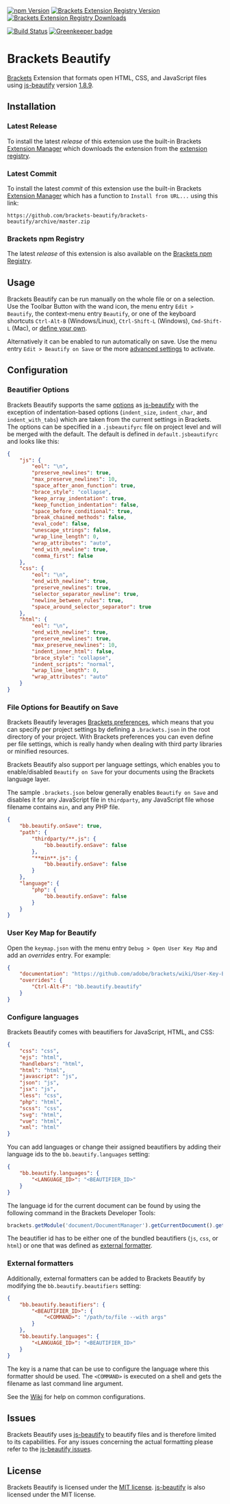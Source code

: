 [![npm Version](https://img.shields.io/npm/v/brackets-beautify.svg)](https://www.npmjs.com/package/brackets-beautify)
[![Brackets Extension Registry Version](https://badges.ml/brackets-beautify/version.svg)](https://brackets-extension-badges.github.io#brackets-beautify)
[![Brackets Extension Registry Downloads](https://badges.ml/brackets-beautify/total.svg)](https://brackets-extension-badges.github.io#brackets-beautify)

[![Build Status](https://travis-ci.org/brackets-beautify/brackets-beautify.svg?branch=master)](https://travis-ci.org/brackets-beautify/brackets-beautify)
[![Greenkeeper badge](https://badges.greenkeeper.io/brackets-beautify/brackets-beautify.svg)](https://greenkeeper.io/)


# Brackets Beautify
[Brackets][Brackets] Extension that formats open HTML, CSS, and JavaScript files using [js-beautify][js-beautify] version [1.8.9][js-beautify version].

## Installation
### Latest Release
To install the latest _release_ of this extension use the built-in Brackets [Extension Manager][Brackets Extension Manager] which downloads the extension from the [extension registry][Brackets Extension Registry].

### Latest Commit
To install the latest _commit_ of this extension use the built-in Brackets [Extension Manager][Brackets Extension Manager] which has a function to `Install from URL...` using this link:
```
https://github.com/brackets-beautify/brackets-beautify/archive/master.zip
```

### Brackets npm Registry
The latest _release_ of this extension is also available on the [Brackets npm Registry][Brackets npm Registry].

## Usage
Brackets Beautify can be run manually on the whole file or on a selection.
Use the Toolbar Button with the wand icon, the menu entry `Edit > Beautify`, the context-menu entry `Beautify`, or one of the keyboard shortcuts `Ctrl-Alt-B` (Windows/Linux), `Ctrl-Shift-L` (Windows), `Cmd-Shift-L` (Mac), or [define your own][Beautify User Key Map].


Alternatively it can be enabled to run automatically on save.
Use the menu entry `Edit > Beautify on Save` or the more [advanced settings][Beautify Beautify on Save] to activate.

## Configuration
### Beautifier Options
Brackets Beautify supports the same [options][js-beautify options] as [js-beautify][js-beautify] with the exception of indentation-based options (`indent_size`, `indent_char`, and `indent_with_tabs`) which are taken from the current settings in Brackets.
The options can be specified in a `.jsbeautifyrc` file on project level and will be merged with the default.
The default is defined in `default.jsbeautifyrc` and looks like this:
```json
{
    "js": {
        "eol": "\n",
        "preserve_newlines": true,
        "max_preserve_newlines": 10,
        "space_after_anon_function": true,
        "brace_style": "collapse",
        "keep_array_indentation": true,
        "keep_function_indentation": false,
        "space_before_conditional": true,
        "break_chained_methods": false,
        "eval_code": false,
        "unescape_strings": false,
        "wrap_line_length": 0,
        "wrap_attributes": "auto",
        "end_with_newline": true,
        "comma_first": false
    },
    "css": {
        "eol": "\n",
        "end_with_newline": true,
        "preserve_newlines": true,
        "selector_separator_newline": true,
        "newline_between_rules": true,
        "space_around_selector_separator": true
    },
    "html": {
        "eol": "\n",
        "end_with_newline": true,
        "preserve_newlines": true,
        "max_preserve_newlines": 10,
        "indent_inner_html": false,
        "brace_style": "collapse",
        "indent_scripts": "normal",
        "wrap_line_length": 0,
        "wrap_attributes": "auto"
    }
}
```

### File Options for Beautify on Save
Brackets Beautify leverages [Brackets preferences][Brackets preferences], which means that you can specify per project settings by defining a `.brackets.json` in the root directory of your project. With Brackets preferences you can even define per file settings, which is really handy when dealing with third party libraries or minified resources.

Brackets Beautify also support per language settings, which enables you to enable/disabled `Beautify on Save` for your documents using the Brackets language layer.

The sample `.brackets.json` below generally enables `Beautify on Save` and disables it for any JavaScript file in `thirdparty`, any JavaScript file whose filename contains `min`, and any PHP file.
```json
{
    "bb.beautify.onSave": true,
    "path": {
        "thirdparty/**.js": {
            "bb.beautify.onSave": false
        },
        "**min**.js": {
            "bb.beautify.onSave": false
        }
    },
    "language": {
        "php": {
            "bb.beautify.onSave": false
        }
    }
}
```

### User Key Map for Beautify
Open the `keymap.json` with the menu entry `Debug > Open User Key Map` and add an _overrides_ entry.
For example:
```json
{
    "documentation": "https://github.com/adobe/brackets/wiki/User-Key-Bindings",
    "overrides": {
        "Ctrl-Alt-F": "bb.beautify.beautify"
    }
}
```

### Configure languages
Brackets Beautify comes with beautifiers for JavaScript, HTML, and CSS:
```json
{
    "css": "css",
    "ejs": "html",
    "handlebars": "html",
    "html": "html",
    "javascript": "js",
    "json": "js",
    "jsx": "js",
    "less": "css",
    "php": "html",
    "scss": "css",
    "svg": "html",
    "vue": "html",
    "xml": "html"
}
```

You can add languages or change their assigned beautifiers by adding their language ids to the `bb.beautify.languages` setting:
```json
{
    "bb.beautify.languages": {
        "<LANGUAGE_ID>": "<BEAUTIFIER_ID>"
    }
}
```

The language id for the current document can be found by using the following command in the Brackets Developer Tools:
```js
brackets.getModule('document/DocumentManager').getCurrentDocument().getLanguage().getId();
```

The beautifier id has to be either one of the bundled beautifiers (`js`, `css`, or `html`) or one that was defined as [external formatter][Beautify External Formatters].

### External formatters
Additionally, external formatters can be added to Brackets Beautify by modifying the `bb.beautify.beautifiers` setting:
```json
{
    "bb.beautify.beautifiers": {
        "<BEAUTIFIER_ID>": {
            "<COMMAND>": "/path/to/file --with args"
        }
    },
    "bb.beautify.languages": {
        "<LANGUAGE_ID>": "<BEAUTIFIER_ID>"
    }
}
```
The key is a name that can be use to configure the language where this formatter should be used.
The `<COMMAND>` is executed on a shell and gets the filename as last command line argument.

See the [Wiki][Wiki] for help on common configurations.


## Issues
Brackets Beautify uses [js-beautify][js-beautify] to beautify files and is therefore limited to its capabilities.
For any issues concerning the actual formatting please refer to the [js-beautify issues][js-beautify issues].

## License
Brackets Beautify is licensed under the [MIT license][MIT]. [js-beautify][js-beautify] is also licensed under the MIT license.

[Brackets]: http://brackets.io
[Brackets Extension Manager]: https://github.com/adobe/brackets/wiki/Brackets-Extensions
[Brackets Extension Registry]: https://registry.brackets.io
[Brackets preferences]: https://github.com/adobe/brackets/wiki/How-to-Use-Brackets#preferences
[Brackets npm Registry]: https://github.com/zaggino/brackets-npm-registry
[Beautify User Key Map]: https://github.com/brackets-beautify/brackets-beautify#user-key-map-for-beautify
[Beautify Beautify on Save]: https://github.com/brackets-beautify/brackets-beautify#file-options-for-beautify-on-save
[Beautify External Formatters]: https://github.com/brackets-beautify/brackets-beautify#external-formatters
[Beautify latest release]: https://github.com/brackets-beautify/brackets-beautify/releases/latest
[js-beautify]: https://github.com/beautify-web/js-beautify
[js-beautify version]: https://github.com/beautify-web/js-beautify/blob/master/CHANGELOG.md#v189
[js-beautify issues]: https://github.com/beautify-web/js-beautify/issues
[js-beautify options]: https://github.com/beautify-web/js-beautify#options
[MIT]: http://opensource.org/licenses/MIT
[Wiki]: https://github.com/brackets-beautify/brackets-beautify/wiki
